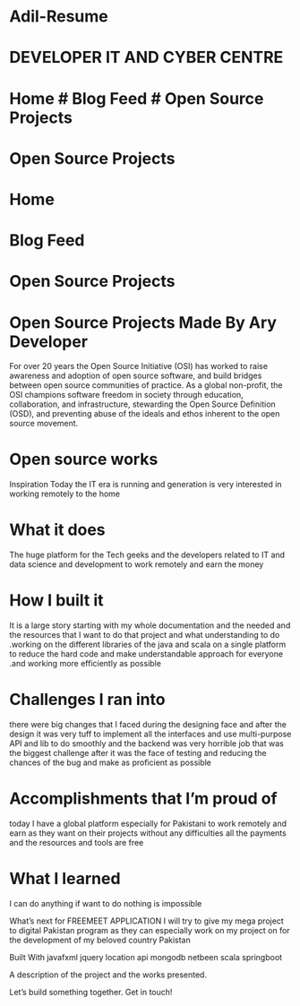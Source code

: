 # Adil-Resume
 
# DEVELOPER IT AND CYBER CENTRE

 # Home # Blog Feed  # Open Source Projects
 
 # Open Source Projects
 # Home
 
 # Blog Feed
 
 # Open Source Projects

# Open Source Projects Made By Ary Developer
For over 20 years the Open Source Initiative (OSI) has worked to raise awareness and adoption of open source software, and build bridges between open source communities of practice. As a global non-profit, the OSI champions software freedom in society through education, collaboration, and infrastructure, stewarding the Open Source Definition (OSD), and preventing abuse of the ideals and ethos inherent to the open source movement.

# Open source works
Inspiration
Today the IT era is running and generation is very interested in working remotely to the home

 # What it does
The huge platform for the Tech geeks and the developers related to IT and data science and development to work remotely and earn the money

 # How I built it
It is a large story starting with my whole documentation and the needed and the resources that I want to do that project and what understanding to do .working on the different libraries of the java and scala on a single platform to reduce the hard code and make understandable approach for everyone .and working more efficiently as possible

 # Challenges I ran into
there were big changes that I faced during the designing face and after the design it was very tuff to implement all the interfaces and use multi-purpose API and lib to do smoothly and the backend was very horrible job that was the biggest challenge after it was the face of testing and reducing the chances of the bug and make as proficient as possible

 # Accomplishments that I’m proud of
today I have a global platform especially for Pakistani to work remotely and earn as they want on their projects without any difficulties all the payments and the resources and tools are free

 # What I learned
I can do anything if want to do nothing is impossible

What’s next for FREEMEET APPLICATION
I will try to give my mega project to digital Pakistan program as they can especially work on my project on for the development of my beloved country Pakistan

Built With
javafxml
jquery
location api
mongodb
netbeen
scala
springboot

A description of the project and the works presented.

Let’s build something together.
Get in touch!
